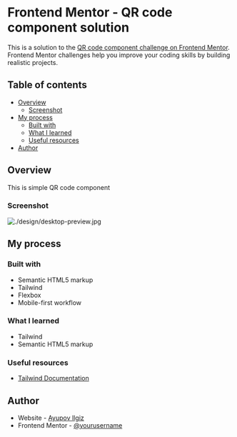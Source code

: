 # Frontend Mentor - QR code component solution

This is a solution to the [QR code component challenge on Frontend Mentor](https://www.frontendmentor.io/challenges/qr-code-component-iux_sIO_H). Frontend Mentor challenges help you improve your coding skills by building realistic projects.

## Table of contents

- [Overview](#overview)
  - [Screenshot](#screenshot)
- [My process](#my-process)
  - [Built with](#built-with)
  - [What I learned](#what-i-learned)
  - [Useful resources](#useful-resources)
- [Author](#author)

## Overview

This is simple QR code component

### Screenshot

![./design/desktop-preview.jpg](./screenshot.jpg)

## My process

### Built with

- Semantic HTML5 markup
- Tailwind
- Flexbox
- Mobile-first workflow

### What I learned

- Tailwind
- Semantic HTML5 markup

### Useful resources

- [Tailwind Documentation](https://tailwindcss.com/)

## Author

- Website - [Ayupov Ilgiz](https://github.com/ilgiz-ayupov)
- Frontend Mentor - [@yourusername](https://www.frontendmentor.io/profile/yourusername)
